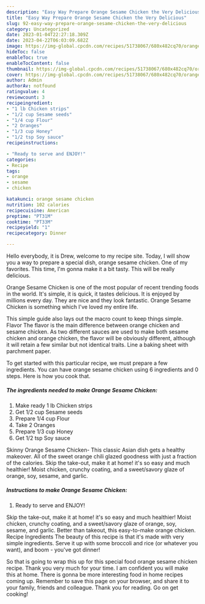 ```yaml
---
description: "Easy Way Prepare Orange Sesame Chicken the Very Delicious"
title: "Easy Way Prepare Orange Sesame Chicken the Very Delicious"
slug: 92-easy-way-prepare-orange-sesame-chicken-the-very-delicious
category: Uncategorized
date: 2023-01-04T22:27:18.309Z
date: 2023-04-22T06:03:09.682Z
image: https://img-global.cpcdn.com/recipes/51738067/680x482cq70/orange-sesame-chicken-recipe-main-photo.jpg
hideToc: false
enableToc: true
enableTocContent: false
thumbnail: https://img-global.cpcdn.com/recipes/51738067/680x482cq70/orange-sesame-chicken-recipe-main-photo.jpg
cover: https://img-global.cpcdn.com/recipes/51738067/680x482cq70/orange-sesame-chicken-recipe-main-photo.jpg
author: Admin
authorAv: notfound
ratingvalue: 4
reviewcount: 3
recipeingredient:
- "1 lb Chicken strips"
- "1/2 cup Sesame seeds"
- "1/4 cup Flour"
- "2 Oranges"
- "1/3 cup Honey"
- "1/2 tsp Soy sauce"
recipeinstructions:

- "Ready to serve and ENJOY!"
categories:
- Recipe
tags:
- orange
- sesame
- chicken

katakunci: orange sesame chicken 
nutrition: 102 calories
recipecuisine: American
preptime: "PT31M"
cooktime: "PT33M"
recipeyield: "1"
recipecategory: Dinner

---
```



Hello everybody, it is Drew, welcome to my recipe site. Today, I will show you a way to prepare a special dish, orange sesame chicken. One of my favorites. This time, I'm gonna make it a bit tasty. This will be really delicious.

Orange Sesame Chicken is one of the most popular of recent trending foods in the world. It's simple, it is quick, it tastes delicious. It is enjoyed by millions every day. They are nice and they look fantastic. Orange Sesame Chicken is something which I've loved my entire life.

This simple guide also lays out the macro count to keep things simple. Flavor The flavor is the main difference between orange chicken and sesame chicken. As two different sauces are used to make both sesame chicken and orange chicken, the flavor will be obviously different, although it will retain a few similar but not identical traits. Line a baking sheet with parchment paper.


To get started with this particular recipe, we must prepare a few ingredients. You can have orange sesame chicken using 6 ingredients and 0 steps. Here is how you cook that.

<!--inarticleads1-->

##### The ingredients needed to make Orange Sesame Chicken:

1. Make ready 1 lb Chicken strips
1. Get 1/2 cup Sesame seeds
1. Prepare 1/4 cup Flour
1. Take 2 Oranges
1. Prepare 1/3 cup Honey
1. Get 1/2 tsp Soy sauce


Skinny Orange Sesame Chicken- This classic Asian dish gets a healthy makeover. All of the sweet orange chili glazed goodness with just a fraction of the calories. Skip the take-out, make it at home! it&#39;s so easy and much healthier! Moist chicken, crunchy coating, and a sweet/savory glaze of orange, soy, sesame, and garlic. 

<!--inarticleads2-->

##### Instructions to make Orange Sesame Chicken:


1. Ready to serve and ENJOY!

Skip the take-out, make it at home! it&#39;s so easy and much healthier! Moist chicken, crunchy coating, and a sweet/savory glaze of orange, soy, sesame, and garlic. Better than takeout, this easy-to-make orange chicken. Recipe Ingredients The beauty of this recipe is that it&#39;s made with very simple ingredients. Serve it up with some broccoli and rice (or whatever you want), and boom - you&#39;ve got dinner! 

So that is going to wrap this up for this special food orange sesame chicken recipe. Thank you very much for your time. I am confident you will make this at home. There is gonna be more interesting food in home recipes coming up. Remember to save this page on your browser, and share it to your family, friends and colleague. Thank you for reading. Go on get cooking!
